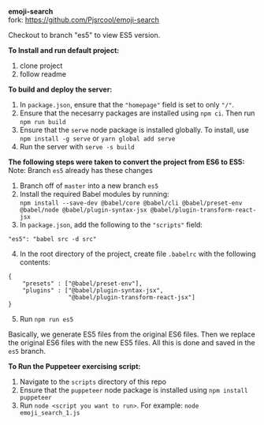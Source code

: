 **emoji-search**\
fork: https://github.com/Pjsrcool/emoji-search

Checkout to branch "es5" to view ES5 version.

**To Install and run default project:**
1. clone project
2. follow readme

**To build and deploy the server:**
1. In `package.json`, ensure that the `"homepage"` field is set to only `"/"`.
2. Ensure that the necesarry packages are installed using `npm ci`. Then run `npm run build`
3. Ensure that the `serve` node package is installed globally. To install, use `npm install -g serve` or `yarn global add serve`
4. Run the server with `serve -s build`

**The following steps were taken to convert the project from ES6 to ES5:**
Note: Branch `es5` already has these changes
1. Branch off of `master` into a new branch `es5`
2. Install the required Babel modules by running:\
 `npm install --save-dev @babel/core @babel/cli @babel/preset-env @babel/node @babel/plugin-syntax-jsx @babel/plugin-transform-react-jsx`
3. In `package.json`, add the following to the `"scripts"` field:
```
"es5": "babel src -d src"
```
4. In the root directory of the project, create file `.babelrc` with the following contents:
```
{
	"presets" : ["@babel/preset-env"],
	"plugins" : ["@babel/plugin-syntax-jsx",
				 "@babel/plugin-transform-react-jsx"]
}
```
5. Run `npm run es5`

Basically, we generate ES5 files from the original ES6 files. Then we replace the original ES6 files with the new ES5 files. All this is done and saved in the `es5` branch.

**To Run the Puppeteer exercising script:**
1. Navigate to the `scripts` directory of this repo
2. Ensure that the `puppeteer` node package is installed using `npm install puppeteer`
3. Run `node <script you want to run>`. For example: `node emoji_search_1.js`